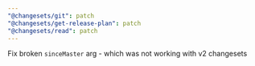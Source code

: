 ```yaml
---
"@changesets/git": patch
"@changesets/get-release-plan": patch
"@changesets/read": patch
---
```


Fix broken `sinceMaster` arg - which was not working with v2 changesets
